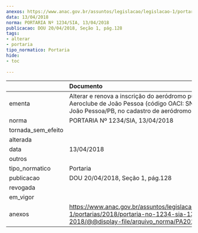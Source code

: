 ```yaml
---
anexos: https://www.anac.gov.br/assuntos/legislacao/legislacao-1/portarias/2018/portaria-no-1234-sia-13-04-2018/@@display-file/arquivo_norma/PA2018-1234.pdf
data: 13/04/2018
norma: PORTARIA Nº 1234/SIA, 13/04/2018
publicacao: DOU 20/04/2018, Seção 1, pág.128
tags:
- alterar
- portaria
tipo_normatico: Portaria
hide: 
- toc 
 
---
```


|                    | Documento                                                                                                                                            |
|:-------------------|:-----------------------------------------------------------------------------------------------------------------------------------------------------|
| ementa             | Alterar e renova a inscrição do aeródromo público Aeroclube de João Pessoa (código OACI: SNJO), em João Pessoa/PB, no cadastro de aeródromos.        |
| norma              | PORTARIA Nº 1234/SIA, 13/04/2018                                                                                                                     |
| tornada_sem_efeito |                                                                                                                                                      |
| alterada           |                                                                                                                                                      |
| data               | 13/04/2018                                                                                                                                           |
| outros             |                                                                                                                                                      |
| tipo_normatico     | Portaria                                                                                                                                             |
| publicacao         | DOU 20/04/2018, Seção 1, pág.128                                                                                                                     |
| revogada           |                                                                                                                                                      |
| em_vigor           |                                                                                                                                                      |
| anexos             | https://www.anac.gov.br/assuntos/legislacao/legislacao-1/portarias/2018/portaria-no-1234-sia-13-04-2018/@@display-file/arquivo_norma/PA2018-1234.pdf |